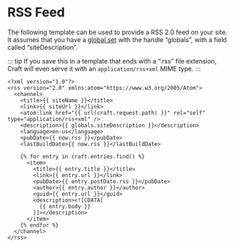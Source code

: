 # RSS Feed

The following template can be used to provide a RSS 2.0 feed on your site. It assumes that you have a [global set](../globals.md) with the handle “globals”, with a field called “siteDescription”.

::: tip
If you save this in a template that ends with a “.rss” file extension, Craft will even serve it with an `application/rss+xml` MIME type.
:::

```twig
<?xml version="1.0"?>
<rss version="2.0" xmlns:atom="https://www.w3.org/2005/Atom">
  <channel>
    <title>{{ siteName }}</title>
    <link>{{ siteUrl }}</link>
    <atom:link href="{{ url(craft.request.path) }}" rel="self" type="application/rss+xml" />
    <description>{{ globals.siteDescription }}</description>
    <language>en-us</language>
    <pubDate>{{ now.rss }}</pubDate>
    <lastBuildDate>{{ now.rss }}</lastBuildDate>

    {% for entry in craft.entries.find() %}
      <item>
        <title>{{ entry.title }}</title>
        <link>{{ entry.url }}</link>
        <pubDate>{{ entry.postDate.rss }}</pubDate>
        <author>{{ entry.author }}</author>
        <guid>{{ entry.url }}</guid>
        <description><![CDATA[
          {{ entry.body }}
        ]]></description>
      </item>
    {% endfor %}
  </channel>
</rss>
```
